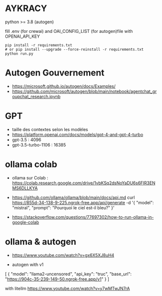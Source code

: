 # AYKRACY

python >= 3.8 (autogen)

fill .env (for crewai) and OAI_CONFIG_LIST (for autogen)file with OPENAI_API_KEY


```
pip install -r requirements.txt
# or pip install --upgrade --force-reinstall -r requirements.txt
python run.py
```


# Autogen Gouvernement
- https://microsoft.github.io/autogen/docs/Examples/
- https://github.com/microsoft/autogen/blob/main/notebook/agentchat_groupchat_research.ipynb



# GPT 
- taille des contextes selon les modèles 
- https://platform.openai.com/docs/models/gpt-4-and-gpt-4-turbo
- gpt-3.5 : 4096
- gpt-3.5-turbo-1106 : 16385

# ollama colab

- ollama sur Colab : https://colab.research.google.com/drive/1vbKSq2dsNoYaDU6s6FIR3ENMS6DLLKYA

- https://github.com/ollama/ollama/blob/main/docs/api.md
curl https://855d-34-138-9-225.ngrok-free.app/api/generate -d '{
  "model": "mistral",
  "prompt": "Pourquoi le ciel est-il bleu?"
}'

- https://stackoverflow.com/questions/77697302/how-to-run-ollama-in-google-colab


# ollama & autogen
- https://www.youtube.com/watch?v=gx6X5XJ8uH4


- autogen with v1

[
    {
        "model": "llama2-uncensored",
        "api_key": "truc",
        "base_url": "https://904c-35-239-149-50.ngrok-free.app/v1"
    }
]


with litellm https://www.youtube.com/watch?v=y7wMTwJN7rA